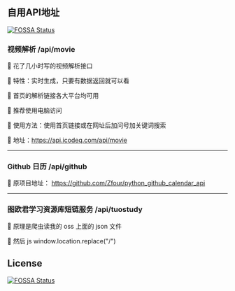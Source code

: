 ## 自用API地址
[![FOSSA Status](https://app.fossa.com/api/projects/git%2Bgithub.com%2Fzkeq%2Ficodeq-api.svg?type=small)](https://app.fossa.com/projects/git%2Bgithub.com%2Fzkeq%2Ficodeq-api?ref=badge_small)


### 视频解析 /api/movie

🚀 花了几小时写的视频解析接口

🚀 特性：实时生成，只要有数据返回就可以看

🚀 首页的解析链接各大平台均可用

🚀 推荐使用电脑访问

🚀 使用方法：使用首页链接或在网址后加问号加关键词搜索

🚀 地址：https://api.icodeq.com/api/movie

------------

### Github 日历 /api/github

🚀 原项目地址： https://github.com/Zfour/python_github_calendar_api

------------

### 图欧君学习资源库短链服务 /api/tuostudy

🚀 原理是爬虫读我的 oss 上面的 json 文件

🚀 然后 js window.location.replace("/")

## License
[![FOSSA Status](https://app.fossa.com/api/projects/git%2Bgithub.com%2Fzkeq%2Ficodeq-api.svg?type=large)](https://app.fossa.com/projects/git%2Bgithub.com%2Fzkeq%2Ficodeq-api?ref=badge_large)
